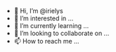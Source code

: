 - 👋 Hi, I’m @irielys
- 👀 I’m interested in ...
- 🌱 I’m currently learning ...
- 💞️ I’m looking to collaborate on ...
- 📫 How to reach me ...

<!---
irielys/irielys is a ✨ special ✨ repository because its `README.md` (this file) appears on your GitHub profile.
You can click the Preview link to take a look at your changes.
--->
